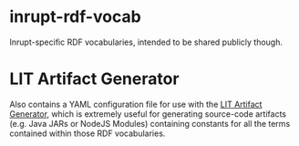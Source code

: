 # inrupt-rdf-vocab
Inrupt-specific RDF vocabularies, intended to be shared publicly though.

# LIT Artifact Generator
Also contains a YAML configuration file for use with the
[LIT Artifact Generator](https://github.com/inrupt/lit-artifact-generator-js),
which is extremely useful for generating source-code artifacts (e.g. Java JARs or
NodeJS Modules) containing constants for all the terms contained within those RDF
vocabularies.
